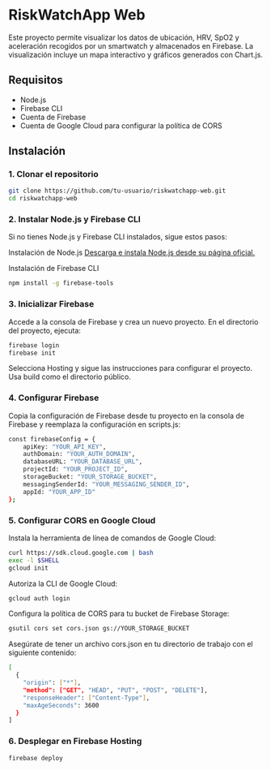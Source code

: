 # RiskWatchApp Web

Este proyecto permite visualizar los datos de ubicación, HRV, SpO2 y aceleración recogidos por un smartwatch y almacenados en Firebase. La visualización incluye un mapa interactivo y gráficos generados con Chart.js.

## Requisitos

- Node.js
- Firebase CLI
- Cuenta de Firebase
- Cuenta de Google Cloud para configurar la política de CORS

## Instalación

### 1. Clonar el repositorio

```bash
git clone https://github.com/tu-usuario/riskwatchapp-web.git
cd riskwatchapp-web
```

### 2. Instalar Node.js y Firebase CLI
Si no tienes Node.js y Firebase CLI instalados, sigue estos pasos:

Instalación de Node.js
[Descarga e instala Node.js desde su página oficial.](https://nodejs.org/en)

Instalación de Firebase CLI
```bash
npm install -g firebase-tools
```

### 3. Inicializar Firebase
Accede a la consola de Firebase y crea un nuevo proyecto.
En el directorio del proyecto, ejecuta:
```bash
firebase login
firebase init
```
Selecciona Hosting y sigue las instrucciones para configurar el proyecto. Usa build como el directorio público.
### 4. Configurar Firebase
Copia la configuración de Firebase desde tu proyecto en la consola de Firebase y reemplaza la configuración en scripts.js:
```bash
const firebaseConfig = {
    apiKey: "YOUR_API_KEY",
    authDomain: "YOUR_AUTH_DOMAIN",
    databaseURL: "YOUR_DATABASE_URL",
    projectId: "YOUR_PROJECT_ID",
    storageBucket: "YOUR_STORAGE_BUCKET",
    messagingSenderId: "YOUR_MESSAGING_SENDER_ID",
    appId: "YOUR_APP_ID"
};
```
### 5. Configurar CORS en Google Cloud
Instala la herramienta de línea de comandos de Google Cloud:
```bash
curl https://sdk.cloud.google.com | bash
exec -l $SHELL
gcloud init
```
Autoriza la CLI de Google Cloud:
```bash
gcloud auth login
```
Configura la política de CORS para tu bucket de Firebase Storage:
```bash
gsutil cors set cors.json gs://YOUR_STORAGE_BUCKET
```
Asegúrate de tener un archivo cors.json en tu directorio de trabajo con el siguiente contenido:
```bash
[
  {
    "origin": ["*"],
    "method": ["GET", "HEAD", "PUT", "POST", "DELETE"],
    "responseHeader": ["Content-Type"],
    "maxAgeSeconds": 3600
  }
]
```
### 6. Desplegar en Firebase Hosting
```bash
firebase deploy
```
